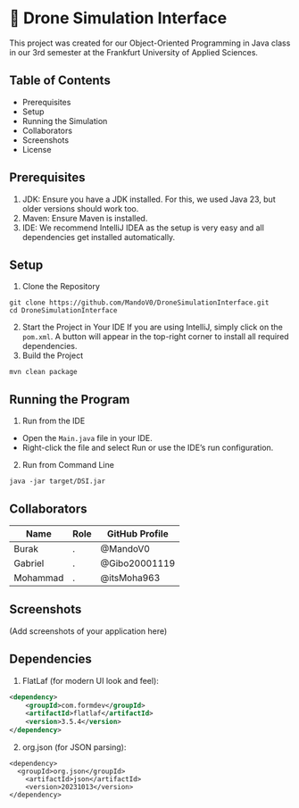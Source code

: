 # 🚁 Drone Simulation Interface

This project was created for our Object-Oriented Programming in Java class in our 3rd semester at the Frankfurt University of Applied Sciences.

## Table of Contents
- Prerequisites
- Setup
- Running the Simulation
- Collaborators
- Screenshots
- License

## Prerequisites
1. JDK: Ensure you have a JDK installed. For this, we used Java 23, but older versions should work too.
2. Maven: Ensure Maven is installed.
3. IDE: We recommend IntelliJ IDEA as the setup is very easy and all dependencies get installed automatically.

## Setup
1. Clone the Repository
```console
git clone https://github.com/MandoV0/DroneSimulationInterface.git
cd DroneSimulationInterface
```
2. Start the Project in Your IDE
If you are using IntelliJ, simply click on the `pom.xml`. A button will appear in the top-right corner to install all required dependencies.
3. Build the Project
```console
mvn clean package
```

## Running the Program
1. Run from the IDE
- Open the `Main.java` file in your IDE.
- Right-click the file and select Run or use the IDE’s run configuration.
2. Run from Command Line
```console
java -jar target/DSI.jar
```

## Collaborators
| Name          | Role          | GitHub Profile         |
|---------------|---------------|------------------------|
| Burak         | .             | @MandoV0              |
| Gabriel       | .             | @Gibo20001119         |
| Mohammad      | .             | @itsMoha963           |

## Screenshots
(Add screenshots of your application here)

## Dependencies
1. FlatLaf (for modern UI look and feel):
```xml
<dependency>
    <groupId>com.formdev</groupId>
    <artifactId>flatlaf</artifactId>
    <version>3.5.4</version>
</dependency>
```

2. org.json (for JSON parsing):
```
<dependency>
  <groupId>org.json</groupId>
    <artifactId>json</artifactId>
    <version>20231013</version>
</dependency>
```











